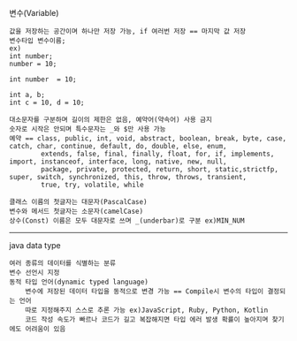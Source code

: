 변수(Variable)

    값을 저장하는 공간이며 하나만 저장 가능, if 여러번 저장 == 마지막 값 저장
    변수타입 변수이름;
    ex)
    int number;
    number = 10;

    int number  = 10;

    int a, b;
    int c = 10, d = 10;

    대소문자를 구분하며 길이의 제한은 없음, 예약어(약속어) 사용 금지
    숫자로 시작은 안되며 특수문자는 _와 $만 사용 가능
    예약 == class, public, int, void, abstract, boolean, break, byte, case, catch, char, continue, default, do, double, else, enum,
            extends, false, final, finally, float, for, if, implements, import, instanceof, interface, long, native, new, null,
            package, private, protected, return, short, static,strictfp, super, switch, synchronized, this, throw, throws, transient,
            true, try, volatile, while

    클래스 이름의 첫글자는 대문자(PascalCase)
    변수와 메서드 첫글자는 소문자(camelCase)
    상수(Const) 이름은 모두 대문자로 쓰며 _(underbar)로 구분 ex)MIN_NUM


--------
java data type

    여러 종류의 데이터를 식별하는 분류
    변수 선언시 지정
    동적 타입 언어(dynamic typed language)
        변수에 저장된 데이터 타입을 동적으로 변경 가능 == Compile시 변수의 타입이 결정되는 언어
        따로 지정해주지 스스로 추론 가능 ex)JavaScript, Ruby, Python, Kotlin
        코드 작성 속도가 빠르나 코드가 길고 복잡해지면 타입 에러 발생 확률이 높아지며 찾기에도 어려움이 있음
    
